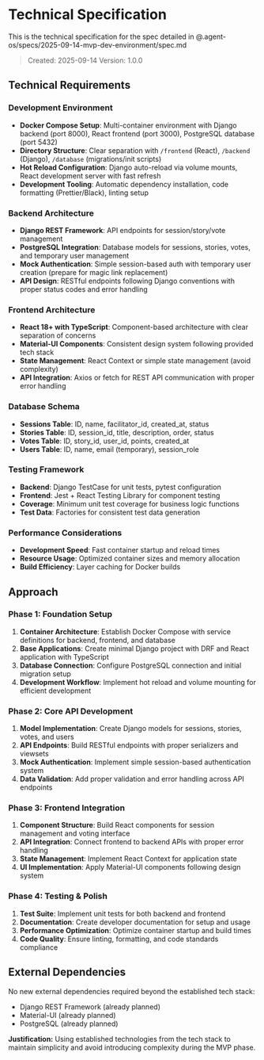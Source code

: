 # Technical Specification

This is the technical specification for the spec detailed in @.agent-os/specs/2025-09-14-mvp-dev-environment/spec.md

> Created: 2025-09-14
> Version: 1.0.0

## Technical Requirements

### Development Environment
- **Docker Compose Setup**: Multi-container environment with Django backend (port 8000), React frontend (port 3000), PostgreSQL database (port 5432)
- **Directory Structure**: Clear separation with `/frontend` (React), `/backend` (Django), `/database` (migrations/init scripts)
- **Hot Reload Configuration**: Django auto-reload via volume mounts, React development server with fast refresh
- **Development Tooling**: Automatic dependency installation, code formatting (Prettier/Black), linting setup

### Backend Architecture
- **Django REST Framework**: API endpoints for session/story/vote management
- **PostgreSQL Integration**: Database models for sessions, stories, votes, and temporary user management
- **Mock Authentication**: Simple session-based auth with temporary user creation (prepare for magic link replacement)
- **API Design**: RESTful endpoints following Django conventions with proper status codes and error handling

### Frontend Architecture
- **React 18+ with TypeScript**: Component-based architecture with clear separation of concerns
- **Material-UI Components**: Consistent design system following provided tech stack
- **State Management**: React Context or simple state management (avoid complexity)
- **API Integration**: Axios or fetch for REST API communication with proper error handling

### Database Schema
- **Sessions Table**: ID, name, facilitator_id, created_at, status
- **Stories Table**: ID, session_id, title, description, order, status
- **Votes Table**: ID, story_id, user_id, points, created_at
- **Users Table**: ID, name, email (temporary), session_role

### Testing Framework
- **Backend**: Django TestCase for unit tests, pytest configuration
- **Frontend**: Jest + React Testing Library for component testing
- **Coverage**: Minimum unit test coverage for business logic functions
- **Test Data**: Factories for consistent test data generation

### Performance Considerations
- **Development Speed**: Fast container startup and reload times
- **Resource Usage**: Optimized container sizes and memory allocation
- **Build Efficiency**: Layer caching for Docker builds

## Approach

### Phase 1: Foundation Setup
1. **Container Architecture**: Establish Docker Compose with service definitions for backend, frontend, and database
2. **Base Applications**: Create minimal Django project with DRF and React application with TypeScript
3. **Database Connection**: Configure PostgreSQL connection and initial migration setup
4. **Development Workflow**: Implement hot reload and volume mounting for efficient development

### Phase 2: Core API Development
1. **Model Implementation**: Create Django models for sessions, stories, votes, and users
2. **API Endpoints**: Build RESTful endpoints with proper serializers and viewsets
3. **Mock Authentication**: Implement simple session-based authentication system
4. **Data Validation**: Add proper validation and error handling across API endpoints

### Phase 3: Frontend Integration
1. **Component Structure**: Build React components for session management and voting interface
2. **API Integration**: Connect frontend to backend APIs with proper error handling
3. **State Management**: Implement React Context for application state
4. **UI Implementation**: Apply Material-UI components following design system

### Phase 4: Testing & Polish
1. **Test Suite**: Implement unit tests for both backend and frontend
2. **Documentation**: Create developer documentation for setup and usage
3. **Performance Optimization**: Optimize container startup and build times
4. **Code Quality**: Ensure linting, formatting, and code standards compliance

## External Dependencies

No new external dependencies required beyond the established tech stack:
- Django REST Framework (already planned)
- Material-UI (already planned)
- PostgreSQL (already planned)

**Justification:** Using established technologies from the tech stack to maintain simplicity and avoid introducing complexity during the MVP phase.